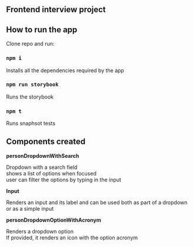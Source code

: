 ## Frontend interview project

## How to run the app

Clone repo and run:

### `npm i`

Installs all the dependencies required by the app

### `npm run storybook`

Runs the storybook

### `npm t`

Runs snaphsot tests

## Components created

**personDropdownWithSearch**

Dropdown with a search field<br />
shows a list of options when focused<br />
user can filter the options by typing in the input<br />

**Input**

Renders an input and its label and can be used both as part of a dropdown or as a simple input<br />

**personDropdownOptionWithAcronym**

Renders a dropdown option<br />
If provided, it renders an icon with the option acronym<br />
